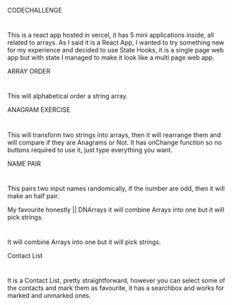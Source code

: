 CODECHALLENGE
#
This is a react app hosted in vercel, it has 5 mini applications inside, all related to arrays.
As I said it is a React App, I wanted to try something new for my experience and decided to use State Hooks,
it is a single page web app but with state I managed to make it look like a multi page web app.


ARRAY ORDER
#
This will alphabetical order a string array.


ANAGRAM EXERCISE
#
This will transform two strings into arrays, then it will rearrange them and will compare if they are Anagrams or Not.
It has onChange function so no buttons required to use it, just type everything you want.


NAME PAIR
#
This pairs two input names randomically, if the number are odd, then it will make an half pair.


My favourite honestly || DNArrays it will combine Arrays into one but it will pick strings.
#
It will combine Arrays into one but it will pick strings.


Contact List 
#
It is a Contact List, pretty straightforward, however you can select some of the contacts and mark them as favourite, it has a searchbox and works for marked and unmarked ones.
